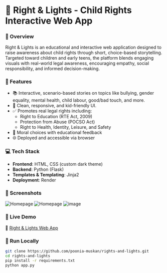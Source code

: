 # 🌟 Right & Lights - Child Rights Interactive Web App

### 🧒 Overview
Right & Lights is an educational and interactive web application designed to raise awareness about child rights through short, choice-based storytelling. Targeted toward children and early teens, the platform blends engaging visuals with real-world legal awareness, encouraging empathy, social responsibility, and informed decision-making.

### 🎯 Features
- 📚 Interactive, scenario-based stories on topics like bullying, gender equality, mental health, child labour, good/bad touch, and more.
- 🎨 Clean, responsive, and kid-friendly UI.
- ✅ Promotes real legal rights including:
  - Right to Education (RTE Act, 2009)
  - Protection from Abuse (POCSO Act)
  - Right to Health, Identity, Leisure, and Safety
- 🧠 Moral choices with educational feedback
- 🌐 Deployed and accessible via browser

### 💻 Tech Stack
- **Frontend**: HTML, CSS (custom dark theme)
- **Backend**: Python (Flask)
- **Templates & Templating**: Jinja2
- **Deployment**: Render

### 📸 Screenshots
![Homepage](https://github.com/user-attachments/assets/d1f09a14-174d-4d28-af5a-57877935ef78)
![Homepage](https://github.com/user-attachments/assets/53df48d9-196e-466e-8836-335c9003eb1c)
![image](https://github.com/user-attachments/assets/f8d50f6a-c1fe-4496-9067-6c3611ab5bd4)

### 🚀 Live Demo
🔗 [Right & Lights Web App](https://rights-and-lights.onrender.com)

### 📂 Run Locally
```bash
git clone https://github.com/poonia-muskan/rights-and-lights.git
cd rights-and-lights
pip install -r requirements.txt
python app.py
